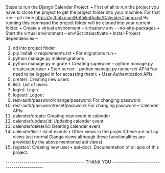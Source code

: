 Steps to run the Django Calender Project:
•	First of all to run the project you have to clone the project to get the project folder into your machine. For that run –                                                                                            git clone https://github.com/HrithikaDodia/CalenderDjango.git 
By running this command the project folder will be cloned into your current folder.
•	Create a virtual environment –
virtualenv env - -no-site-packages
•	Start the virtual environment –
env\Scripts\activate
•	Install Project dependencies –
1.	cd into project folder
2.	pip install -r requirements.txt
•	For migrations run – 
1.	python manage.py makemigrations
2.	python manage.py migrate
•	Creating superuser – 
python manage.py createsuperuser
•	Start server –
python manage.py runserver
APIs(You need to be logged in for accessing them):
•	User Authentication APIs:
1.	create/:  Creating new users
2.	list/: List of users
3.	login/: Login
4.	logout/: Logout
5.	rest-auth/password/change/password: For changing password
6.	rest-auth/password/reset/password: For changing password
•	Calender APIs:
1.	calender/create: Creating new event in calender
2.	calender/update/id: Updating calender event
3.	calender/delete/id: Deleting calender event
4.	calender/list: List of events
•	Other views in the project(these are not api views just normal Django views although these functionalities are provided by the above mentioned api views):
1.	register/: Creating new user
•	api-doc/: Documentation of all apis of this project.


----------------------------------------  THANK YOU -------------------------------------------

